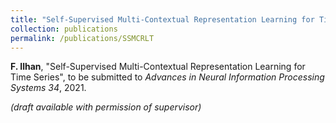 ```yaml
---
title: "Self-Supervised Multi-Contextual Representation Learning for Time Series"
collection: publications
permalink: /publications/SSMCRLT
---
```

<b>F. Ilhan</b>, "Self-Supervised Multi-Contextual Representation Learning for Time Series", to be submitted to <i>Advances in Neural Information Processing Systems 34</i>, 2021.

<i>(draft available with permission of supervisor)</i>
